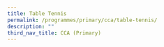 ```yaml
---
title: Table Tennis
permalink: /programmes/primary/cca/table-tennis/
description: ""
third_nav_title: CCA (Primary)
---
```


